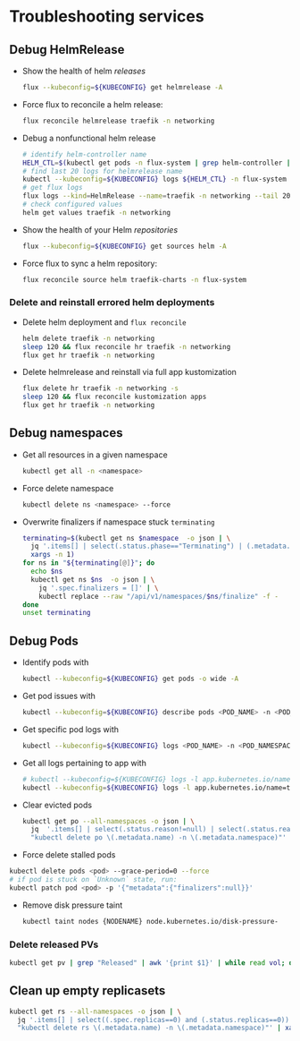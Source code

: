 # Troubleshooting services

## Debug HelmRelease

- Show the health of helm _releases_

  ```sh
  flux --kubeconfig=${KUBECONFIG} get helmrelease -A
  ```

- Force flux to reconcile a helm release:

  ```sh
  flux reconcile helmrelease traefik -n networking
  ```

- Debug a nonfunctional helm release

  ```sh
  # identify helm-controller name
  HELM_CTL=$(kubectl get pods -n flux-system | grep helm-controller | awk '{print $1}')
  # find last 20 logs for helmrelease name
  kubectl --kubeconfig=${KUBECONFIG} logs ${HELM_CTL} -n flux-system | grep traefik | tail -20
  # get flux logs
  flux logs --kind=HelmRelease --name=traefik -n networking --tail 20
  # check configured values
  helm get values traefik -n networking
  ```

- Show the health of your Helm _repositories_

  ```sh
  flux --kubeconfig=${KUBECONFIG} get sources helm -A
  ```

- Force flux to sync a helm repository:

  ```sh
  flux reconcile source helm traefik-charts -n flux-system
  ```

### Delete and reinstall errored helm deployments

- Delete helm deployment and `flux reconcile`

  ```sh
  helm delete traefik -n networking
  sleep 120 && flux reconcile hr traefik -n networking
  flux get hr traefik -n networking
  ```

- Delete helmrelease and reinstall via full app kustomization

  ```sh
  flux delete hr traefik -n networking -s
  sleep 120 && flux reconcile kustomization apps
  flux get hr traefik -n networking
  ```

## Debug namespaces

- Get all resources in a given namespace

  ```sh
  kubectl get all -n <namespace>
  ```

- Force delete namespace

  ```sh
  kubectl delete ns <namespace> --force
  ```

- Overwrite finalizers if namespace stuck `terminating`

  ```sh
  terminating=$(kubectl get ns $namespace  -o json | \
    jq '.items[] | select(.status.phase=="Terminating") | (.metadata.name)' | \
    xargs -n 1)
  for ns in "${terminating[@]}"; do
    echo $ns
    kubectl get ns $ns  -o json | \
      jq '.spec.finalizers = []' | \
      kubectl replace --raw "/api/v1/namespaces/$ns/finalize" -f -
  done
  unset terminating
  ```

## Debug Pods

- Identify pods with

  ```sh
  kubectl --kubeconfig=${KUBECONFIG} get pods -o wide -A
  ```

- Get pod issues with

  ```sh
  kubectl --kubeconfig=${KUBECONFIG} describe pods <POD_NAME> -n <POD_NAMESPACE>
  ```

- Get specific pod logs with

  ```sh
  kubectl --kubeconfig=${KUBECONFIG} logs <POD_NAME> -n <POD_NAMESPACE>
  ```

- Get all logs pertaining to app with

  ```sh
  # kubectl --kubeconfig=${KUBECONFIG} logs -l app.kubernetes.io/name=<NAME> -n <POD_NAMESPACE>
  kubectl --kubeconfig=${KUBECONFIG} logs -l app.kubernetes.io/name=traefik -n networking
  ```

- Clear evicted pods

  ```sh
  kubectl get po --all-namespaces -o json | \
    jq  '.items[] | select(.status.reason!=null) | select(.status.reason | contains("Evicted")) |
    "kubectl delete po \(.metadata.name) -n \(.metadata.namespace)"' | xargs -n 1 bash -c
  ```

- Force delete stalled pods

```sh
kubectl delete pods <pod> --grace-period=0 --force
# if pod is stuck on `Unknown` state, run:
kubectl patch pod <pod> -p '{"metadata":{"finalizers":null}}'
```

- Remove disk pressure taint

  ```sh
  kubectl taint nodes {NODENAME} node.kubernetes.io/disk-pressure-
  ```

### Delete released PVs

```sh
kubectl get pv | grep "Released" | awk '{print $1}' | while read vol; do kubectl delete pv/${vol}; done
```

## Clean up empty replicasets

```sh
kubectl get rs --all-namespaces -o json | \
  jq '.items[] | select((.spec.replicas==0) and (.status.replicas==0)) |
  "kubectl delete rs \(.metadata.name) -n \(.metadata.namespace)"' | xargs -n 1 bash -c
```
